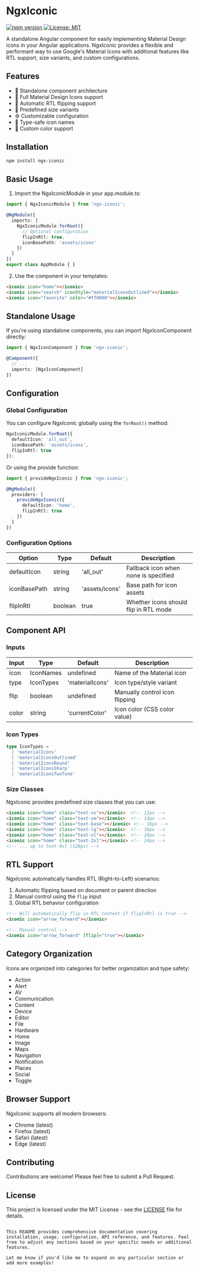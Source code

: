 
# NgxIconic

[![npm version](https://badge.fury.io/js/ngx-iconic.svg)](https://www.npmjs.com/package/ngx-iconic)
[![License: MIT](https://img.shields.io/badge/License-MIT-yellow.svg)](https://opensource.org/licenses/MIT)

A standalone Angular component for easily implementing Material Design icons in your Angular applications. NgxIconic provides a flexible and performant way to use Google's Material Icons with additional features like RTL support, size variants, and custom configurations.

## Features

- 🚀 Standalone component architecture
- 🎨 Full Material Design Icons support
- 🔄 Automatic RTL flipping support
- 📏 Predefined size variants
- ⚙️ Customizable configuration
- 🎯 Type-safe icon names
- 🌈 Custom color support

## Installation

```bash
npm install ngx-iconic
```

## Basic Usage

1. Import the NgxIconicModule in your app.module.ts:

```typescript
import { NgxIconicModule } from 'ngx-iconic';

@NgModule({
  imports: [
    NgxIconicModule.forRoot({
      // Optional configuration
      flipInRtl: true,
      iconBasePath: 'assets/icons'
    })
  ]
})
export class AppModule { }
```

2. Use the component in your templates:

```html
<iconic icon="home"></iconic>
<iconic icon="search" iconStyle="materialIconsOutlined"></iconic>
<iconic icon="favorite" color="#ff0000"></iconic>
```

## Standalone Usage

If you're using standalone components, you can import NgxIconComponent directly:

```typescript
import { NgxIconComponent } from 'ngx-iconic';

@Component({
  // ...
  imports: [NgxIconComponent]
})
```

## Configuration

### Global Configuration

You can configure NgxIconic globally using the `forRoot()` method:

```typescript
NgxIconicModule.forRoot({
  defaultIcon: 'all_out',
  iconBasePath: 'assets/icons',
  flipInRtl: true
});
```

Or using the provide function:

```typescript
import { provideNgxIconic } from 'ngx-iconic';

@NgModule({
  providers: [
    provideNgxIconic({
      defaultIcon: 'home',
      flipInRtl: true
    })
  ]
})
```

### Configuration Options

| Option | Type | Default | Description |
|--------|------|---------|-------------|
| defaultIcon | string | 'all_out' | Fallback icon when none is specified |
| iconBasePath | string | 'assets/icons' | Base path for icon assets |
| flipInRtl | boolean | true | Whether icons should flip in RTL mode |

## Component API

### Inputs

| Input | Type | Default | Description |
|-------|------|---------|-------------|
| icon | IconNames | undefined | Name of the Material icon |
| type | IconTypes | 'materialIcons' | Icon type/style variant |
| flip | boolean | undefined | Manually control icon flipping |
| color | string | 'currentColor' | Icon color (CSS color value) |

### Icon Types

```typescript
type IconTypes = 
  | 'materialIcons'
  | 'materialIconsOutlined'
  | 'materialIconsRound'
  | 'materialIconsSharp'
  | 'materialIconsTwoTone'
```

### Size Classes

NgxIconic provides predefined size classes that you can use:

```html
<iconic icon="home" class="text-xs"></iconic>  <!-- 12px -->
<iconic icon="home" class="text-sm"></iconic>  <!-- 14px -->
<iconic icon="home" class="text-base"></iconic> <!-- 16px -->
<iconic icon="home" class="text-lg"></iconic>  <!-- 18px -->
<iconic icon="home" class="text-xl"></iconic>  <!-- 20px -->
<iconic icon="home" class="text-2xl"></iconic> <!-- 24px -->
<!-- ... up to text-9xl (128px) -->
```

## RTL Support

NgxIconic automatically handles RTL (Right-to-Left) scenarios:

1. Automatic flipping based on document or parent direction
2. Manual control using the `flip` input
3. Global RTL behavior configuration

```html
<!-- Will automatically flip in RTL context if flipInRtl is true -->
<iconic icon="arrow_forward"></iconic>

<!-- Manual control -->
<iconic icon="arrow_forward" [flip]="true"></iconic>
```

## Category Organization

Icons are organized into categories for better organization and type safety:

- Action
- Alert
- AV
- Communication
- Content
- Device
- Editor
- File
- Hardware
- Home
- Image
- Maps
- Navigation
- Notification
- Places
- Social
- Toggle

## Browser Support

NgxIconic supports all modern browsers:

- Chrome (latest)
- Firefox (latest)
- Safari (latest)
- Edge (latest)

## Contributing

Contributions are welcome! Please feel free to submit a Pull Request.

## License

This project is licensed under the MIT License - see the [LICENSE](LICENSE) file for details.
```

This README provides comprehensive documentation covering installation, usage, configuration, API reference, and features. Feel free to adjust any sections based on your specific needs or additional features.

Let me know if you'd like me to expand on any particular section or add more examples!
